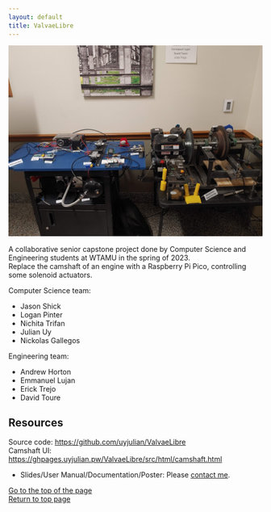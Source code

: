```yaml
---
layout: default
title: ValvaeLibre
---
```


![Screenshot](./assets/img/valvaelibre_mechanical.jpg)

A collaborative senior capstone project done by Computer Science and Engineering students at WTAMU in the spring of 2023.  
Replace the camshaft of an engine with a Raspberry Pi Pico, controlling some solenoid actuators.  

Computer Science team:  
* Jason Shick  
* Logan Pinter  
* Nichita Trifan  
* Julian Uy  
* Nickolas Gallegos  

Engineering team:
* Andrew Horton  
* Emmanuel Lujan  
* Erick Trejo  
* David Toure  

## Resources

Source code: https://github.com/uyjulian/ValvaeLibre  
Camshaft UI: https://ghpages.uyjulian.pw/ValvaeLibre/src/html/camshaft.html  
* Slides/User Manual/Documentation/Poster: Please [contact me](https://googlesite.uyjulian.pw/cm).  

[Go to the top of the page](#)  
[Return to top page](..)  
